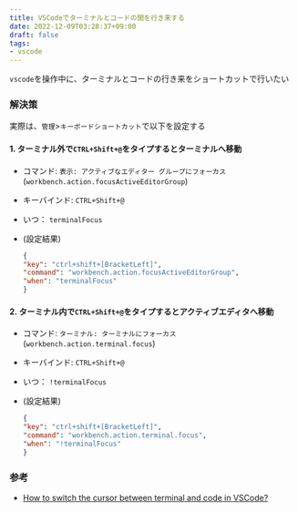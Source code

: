 ```yaml
---
title: VSCodeでターミナルとコードの間を行き来する
date: 2022-12-09T03:28:37+09:00
draft: false
tags:
- vscode
---
```

`vscode`を操作中に、ターミナルとコードの行き来をショートカットで行いたい

<!--more-->

### 解決策

実際は、`管理`>`キーボードショートカット`で以下を設定する

#### 1. ターミナル外で`CTRL+Shift+@`をタイプするとターミナルへ移動

- コマンド: `表示: アクティブなエディター グループにフォーカス`(`workbench.action.focusActiveEditorGroup`)
- キーバインド: `CTRL+Shift+@`
- いつ： `terminalFocus`
- (設定結果)

    ~~~json
    {
    "key": "ctrl+shift+[BracketLeft]",
    "command": "workbench.action.focusActiveEditorGroup",
    "when": "terminalFocus"
    }
    ~~~

#### 2. ターミナル内で`CTRL+Shift+@`をタイプするとアクティブエディタへ移動

- コマンド: `ターミナル: ターミナルにフォーカス`(`workbench.action.terminal.focus`)
- キーバインド: `CTRL+Shift+@`
- いつ： `!terminalFocus`
- (設定結果)

    ~~~json
    {
    "key": "ctrl+shift+[BracketLeft]",
    "command": "workbench.action.terminal.focus",
    "when": "!terminalFocus"
    }
    ~~~

### 参考

- [How to switch the cursor between terminal and code in VSCode?](https://superuser.com/questions/1270103/how-to-switch-the-cursor-between-terminal-and-code-in-vscode)
